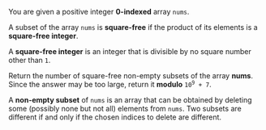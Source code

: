 You are given a positive integer **0-indexed** array `nums`.

A subset of the array `nums` is **square-free** if the product of its elements is a **square-free integer**.

A **square-free integer** is an integer that is divisible by no square number other than `1`.

Return the number of square-free non-empty subsets of the array **nums**. Since the answer may be too large, return it **modulo** <code>10<sup>9</sup> + 7</code>.

A **non-empty subset** of `nums` is an array that can be obtained by deleting some (possibly none but not all) elements from `nums`. Two subsets are different if and only if the chosen indices to delete are different.